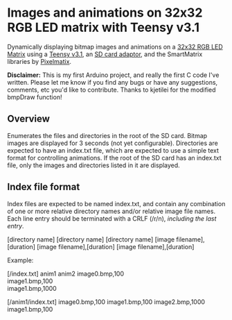 Images and animations on 32x32 RGB LED matrix with Teensy v3.1
==============================================================

Dynamically displaying bitmap images and animations on a [32x32 RGB LED Matrix](http://www.adafruit.com/products/1484) using a [Teensy v3.1](https://www.pjrc.com/store/teensy31.html), an [SD card adaptor](https://www.pjrc.com/store/sd_adaptor.html), and the SmartMatrix libraries by [Pixelmatix](http://docs.pixelmatix.com/SmartMatrix).

**Disclaimer:** This is my first Arduino project, and really the first C code I've written.  Please let me know if you find any bugs or have any suggestions, comments, etc you'd like to contribute.  Thanks to kjetilei for the modified bmpDraw function!

Overview
--------
Enumerates the files and directories in the root of the SD card.  Bitmap images are displayed for 3 seconds (not yet configurable).  Directories are expected to have an index.txt file, which are expected to use a simple text format for controlling animations.  If the root of the SD card has an index.txt file, only the images and directories listed in it are displayed.

Index file format
-----------------

Index files are expected to be named index.txt, and contain any combination of one or more relative directory names and/or relative image file names.  Each line entry should be terminated with a CRLF (/r/n), *including the last entry*.

[directory name]
[directory name]
[directory name]
[image filename],[duration]
[image filename],[duration]
[image filename],[duration]

Example:

[/index.txt]
anim1
anim2
image0.bmp,100  
image1.bmp,100  
image1.bmp,1000

[/anim1/index.txt]
image0.bmp,100
image1.bmp,100
image2.bmp,1000
image1.bmp,100

